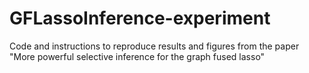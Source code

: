 # GFLassoInference-experiment
Code and instructions to reproduce results and figures from the paper "More powerful selective inference for the graph fused lasso"
